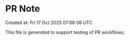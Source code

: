 # PR Note

Created at: Fri 17 Oct 2025 07:08:38 UTC

This file is generated to support testing of PR workflows.
